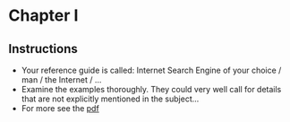 # Chapter I

## Instructions

* Your reference guide is called: Internet Search Engine of your choice / man /
the Internet / ...
* Examine the examples thoroughly. They could very well call for details that
are not explicitly mentioned in the subject...
* For more see the
[pdf](https://github.com/idevHive/42/blob/master/Piscines/C/Day00/files/Day00.pdf)
